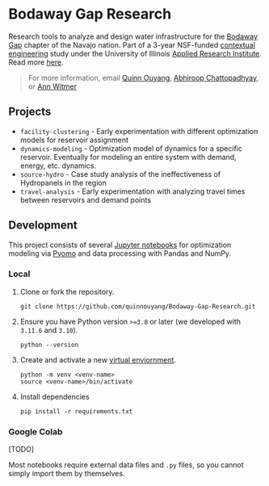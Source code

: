 # Bodaway Gap Research

Research tools to analyze and design water infrastructure for the [Bodaway Gap](https://bodaway.navajochapters.org/) chapter of the Navajo nation. Part of a 3-year NSF-funded [contextual engineering](http://contextual.engineering.illinois.edu/) study under the University of Illinois [Applied Research Institute](https://appliedresearch.illinois.edu/). Read more [here](https://appliedresearch.illinois.edu/news/contextual-innovation-and-practice-group-receives-nfs-grant-to-address-navajo-nation-water-and-energy-needs).

> For more information, email [Quinn Ouyang](qouyang3@illinois.edu), [Abhiroop Chattopadhyay](ac33@illinois.edu), or [Ann Witmer](awitmer@illinois.edu)

## Projects

- `facility-clustering` - Early experimentation with different optimization models for reservoir assignment
- `dynamics-modeling` - Optimization model of dynamics for a specific reservoir. Eventually for modeling an entire system with demand, energy, etc. dynamics.
- `source-hydro` - Case study analysis of the ineffectiveness of Hydropanels in the region
- `travel-analysis` - Early experimentation with analyzing travel times between reservoirs and demand points

## Development

This project consists of several [Jupyter notebooks](https://jupyter.org/) for optimization modeling via [Pyomo](https://pyomo.readthedocs.io/en/stable/) and data processing with Pandas and NumPy.

### Local

1. Clone or fork the repository.

   ```
   git clone https://github.com/quinnouyang/Bodaway-Gap-Research.git
   ```

2. Ensure you have Python version `>=3.8` or later (we developed with `3.11.6` and `3.10`).

   ```
   python --version
   ```

3. Create and activate a new [virtual enviornment](https://docs.python.org/3/tutorial/venv.html).

   ```
   python -m venv <venv-name>
   source <venv-name>/bin/activate
   ```

4. Install dependencies
   ```
   pip install -r requirements.txt
   ```

### Google Colab

[TODO]

Most notebooks require external data files and `.py` files, so you cannot simply import them by themselves.
